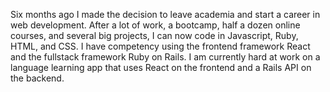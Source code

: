 Six months ago I made the decision to leave academia and start a career in web development. After a lot of work, a bootcamp, half a dozen online courses, and several big projects, I can now code in Javascript, Ruby, HTML, and CSS. I have competency using the frontend framework React and the fullstack framework Ruby on Rails. I am currently hard at work on a language learning app that uses React on the frontend and a Rails API on the backend.
